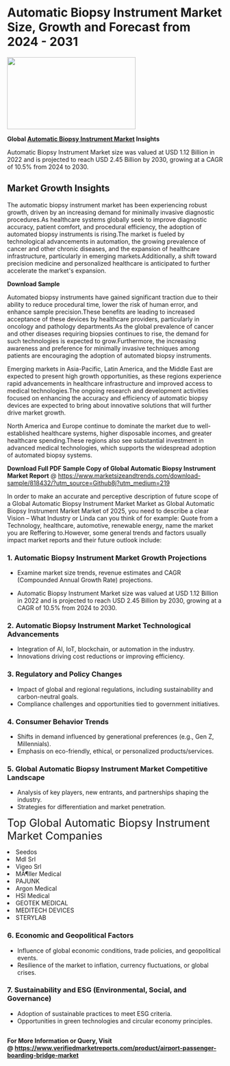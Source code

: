 <H1>Automatic Biopsy Instrument Market Size, Growth and Forecast from 2024 - 2031</H1><img class="aligncenter size-medium wp-image-584254" src="https://thirdeyenews.in/wp-content/uploads/2024/09/Global-Market-Research-300x168.jpeg" alt="" width="300" height="168" /><p><strong>Global&nbsp;<a href="https://www.marketsizeandtrends.com/download-sample/818432/?utm_source=Github8j?utm_medium=219">Automatic Biopsy Instrument Market</a> Insights</strong></p><p>Automatic Biopsy Instrument Market size was valued at USD 1.12 Billion in 2022 and is projected to reach USD 2.45 Billion by 2030, growing at a CAGR of 10.5% from 2024 to 2030.</p><p><h2>Market Growth Insights</h2> <p>The automatic biopsy instrument market has been experiencing robust growth, driven by an increasing demand for minimally invasive diagnostic procedures.As healthcare systems globally seek to improve diagnostic accuracy, patient comfort, and procedural efficiency, the adoption of automated biopsy instruments is rising.The market is fueled by technological advancements in automation, the growing prevalence of cancer and other chronic diseases, and the expansion of healthcare infrastructure, particularly in emerging markets.Additionally, a shift toward precision medicine and personalized healthcare is anticipated to further accelerate the market's expansion.</p> <p><strong>Download Sample</strong></p> <p>Automated biopsy instruments have gained significant traction due to their ability to reduce procedural time, lower the risk of human error, and enhance sample precision.These benefits are leading to increased acceptance of these devices by healthcare providers, particularly in oncology and pathology departments.As the global prevalence of cancer and other diseases requiring biopsies continues to rise, the demand for such technologies is expected to grow.Furthermore, the increasing awareness and preference for minimally invasive techniques among patients are encouraging the adoption of automated biopsy instruments.</p> <p>Emerging markets in Asia-Pacific, Latin America, and the Middle East are expected to present high growth opportunities, as these regions experience rapid advancements in healthcare infrastructure and improved access to medical technologies.The ongoing research and development activities focused on enhancing the accuracy and efficiency of automatic biopsy devices are expected to bring about innovative solutions that will further drive market growth.</p> <p>North America and Europe continue to dominate the market due to well-established healthcare systems, higher disposable incomes, and greater healthcare spending.These regions also see substantial investment in advanced medical technologies, which supports the widespread adoption of automated biopsy systems.</p> <p><span class=""><strong>Download Full PDF Sample Copy of Global Automatic Biopsy Instrument Market Report</strong> @ <a href="https://www.marketsizeandtrends.com/download-sample/818432/?utm_source=Github8j?utm_medium=219" target="_blank">https://www.marketsizeandtrends.com/download-sample/818432/?utm_source=Github8j?utm_medium=219</a></span></p><p>In order to make an accurate and perceptive description of future scope of a Global&nbsp;Automatic Biopsy Instrument Market Market as Global&nbsp;Automatic Biopsy Instrument Market Market of 2025, you need to describe a clear Vision &ndash; What Industry or Linda can you think of for example: Quote from a Technology, healthcare, automotive, renewable energy, name the market you are Reffering to.However, some general trends and factors usually impact market reports and their future outlook include:</p><h3>1.&nbsp;<strong>Automatic Biopsy Instrument Market Growth Projections</strong></h3><ul><li>Examine market size trends, revenue estimates and CAGR (Compounded Annual Growth Rate) projections.</li><li><p>Automatic Biopsy Instrument Market size was valued at USD 1.12 Billion in 2022 and is projected to reach USD 2.45 Billion by 2030, growing at a CAGR of 10.5% from 2024 to 2030.</p></li></ul><h3>2.&nbsp;<strong>Automatic Biopsy Instrument Market Technological Advancements</strong></h3><ul><li>Integration of AI, IoT, blockchain, or automation in the industry.</li><li>Innovations driving cost reductions or improving efficiency.</li></ul><h3>3.&nbsp;<strong>Regulatory and Policy Changes</strong></h3><ul><li>Impact of global and regional regulations, including sustainability and carbon-neutral goals.</li><li>Compliance challenges and opportunities tied to government initiatives.</li></ul><h3>4.&nbsp;<strong>Consumer Behavior Trends</strong></h3><ul><li>Shifts in demand influenced by generational preferences (e.g., Gen Z, Millennials).</li><li>Emphasis on eco-friendly, ethical, or personalized products/services.</li></ul><h3>5.&nbsp;<strong>Global Automatic Biopsy Instrument Market Competitive Landscape</strong></h3><ul><li>Analysis of key players, new entrants, and partnerships shaping the industry.</li><li>Strategies for differentiation and market penetration.</li></ul><p data-pm-slice="1 1 []"><span style="color: inherit; font-family: inherit; font-size: 25px;">Top Global Automatic Biopsy Instrument Market Companies</span></p><div class="" data-test-id=""><p><li>Seedos</li><li> Mdl Srl</li><li> Vigeo Srl</li><li> MÃ¶ller Medical</li><li> PAJUNK</li><li> Argon Medical</li><li> HSI Medical</li><li> GEOTEK MEDICAL</li><li> MEDITECH DEVICES</li><li> STERYLAB</li></p></div><h3>6.&nbsp;<strong>Economic and Geopolitical Factors</strong></h3><ul><li>Influence of global economic conditions, trade policies, and geopolitical events.</li><li>Resilience of the market to inflation, currency fluctuations, or global crises.</li></ul><h3>7.&nbsp;<strong>Sustainability and ESG (Environmental, Social, and Governance)</strong></h3><ul><li>Adoption of sustainable practices to meet ESG criteria.</li><li>Opportunities in green technologies and circular economy principles.</li></ul><h2><strong style="font-size: 14px;">For More Information or Query, Visit @&nbsp;</strong><a style="background-color: #ffffff; font-size: 14px;" href="https://www.marketsizeandtrends.com/report/automatic-biopsy-instrument-market/" target="_blank">https://www.verifiedmarketreports.com/product/airport-passenger-boarding-bridge-market</a></h2>
